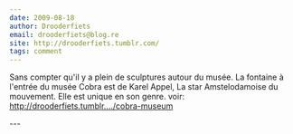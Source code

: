 ```yaml
---
date: 2009-08-18
author: Drooderfiets
email: drooderfiets@blog.re
site: http://drooderfiets.tumblr.com/
tags: comment
---
```


<p>
Sans compter qu'il y a plein de sculptures autour du musée. La fontaine à l'entrée du musée Cobra est de Karel Appel, La star Amstelodamoise du mouvement. Elle est unique en son genre. voir:<br/>
<a href="http://drooderfiets.tumblr.com/post/164025019/cobra-museum">http://drooderfiets.tumblr..../cobra-museum</a>
</p>
---